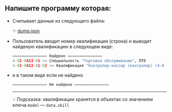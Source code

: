 ## Напишите программу которая:

- Считывает данные из следующего файла:
    
   ✨ [dump.json](https://prod-files-secure.s3.us-west-2.amazonaws.com/d9fc6719-e1f9-49a0-8e26-8e1860bb2010/8f214591-daa1-4f01-bf60-268bc1832b5f/dump.json)
- Пользователь вводит номер квалификации (строка) и выводит найденую квалификацию в следующем виде:
    
    ```python
    =============== Найдено ===============
    4-02-0413-01 >> Специальность "Торговое обслуживание", ПТО
    4-02-0413-01-02 >> Квалификация "Контролер-кассир (контролер) (4-6 разряд)"
    ```
- и в таком виде если не найдено
    
    ```python
    =============== Не найдено ===============
    ```
   ___
    💡
    Подсказка: квалификации хранятся в объектах со значением ключа `model` — `data.skill`
   
